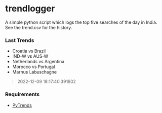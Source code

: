 # trendlogger
A simple python script which logs the top five searches of the day in India.<br>See the trend.csv for the history.<br>

<!-- Last Trends -->
### Last Trends
* Croatia vs Brazil
* IND-W vs AUS-W
* Netherlands vs Argentina
* Morocco vs Portugal
* Marnus Labuschagne
> 2022-12-09 18:17:40.391902

<!-- Requirements -->
### Requirements
* [PyTrends](https://github.com/dreyco676/pytrends)
